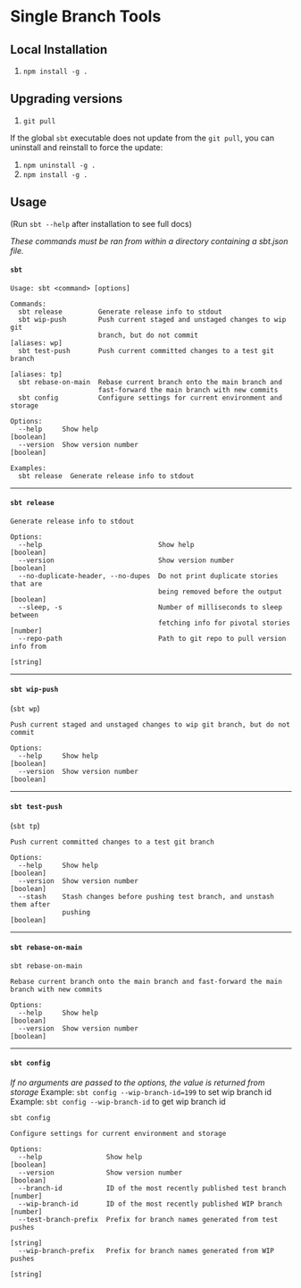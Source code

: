 # Single Branch Tools

## Local Installation

1. `npm install -g .`

## Upgrading versions

1. `git pull`

If the global `sbt` executable does not update from the `git pull`, you can uninstall and reinstall to force the update:

1. `npm uninstall -g .`
1. `npm install -g .`

## Usage
(Run `sbt --help` after installation to see full docs)

_These commands must be ran from within a directory containing a sbt.json file._

#### `sbt`
```
Usage: sbt <command> [options]

Commands:
  sbt release         Generate release info to stdout
  sbt wip-push        Push current staged and unstaged changes to wip git
                      branch, but do not commit                    [aliases: wp]
  sbt test-push       Push current committed changes to a test git branch
                                                                   [aliases: tp]
  sbt rebase-on-main  Rebase current branch onto the main branch and
                      fast-forward the main branch with new commits
  sbt config          Configure settings for current environment and storage

Options:
  --help     Show help                                                 [boolean]
  --version  Show version number                                       [boolean]

Examples:
  sbt release  Generate release info to stdout

```
---

#### `sbt release`
```
Generate release info to stdout

Options:
  --help                             Show help                         [boolean]
  --version                          Show version number               [boolean]
  --no-duplicate-header, --no-dupes  Do not print duplicate stories that are
                                     being removed before the output   [boolean]
  --sleep, -s                        Number of milliseconds to sleep between
                                     fetching info for pivotal stories  [number]
  --repo-path                        Path to git repo to pull version info from
                                                                        [string]
```
---

#### `sbt wip-push`
(`sbt wp`)
```
Push current staged and unstaged changes to wip git branch, but do not commit

Options:
  --help     Show help                                                 [boolean]
  --version  Show version number                                       [boolean]
```
---

#### `sbt test-push`
(`sbt tp`)
```
Push current committed changes to a test git branch

Options:
  --help     Show help                                                 [boolean]
  --version  Show version number                                       [boolean]
  --stash    Stash changes before pushing test branch, and unstash them after
             pushing                                                   [boolean]
```
---

#### `sbt rebase-on-main`
```
sbt rebase-on-main

Rebase current branch onto the main branch and fast-forward the main branch with new commits

Options:
  --help     Show help                                                 [boolean]
  --version  Show version number                                       [boolean]
```
---

#### `sbt config`
_If no arguments are passed to the options, the value is returned from storage_
Example: `sbt config --wip-branch-id=199` to set wip branch id
Example: `sbt config --wip-branch-id` to get wip branch id
```
sbt config

Configure settings for current environment and storage

Options:
  --help                Show help                                      [boolean]
  --version             Show version number                            [boolean]
  --branch-id           ID of the most recently published test branch   [number]
  --wip-branch-id       ID of the most recently published WIP branch    [number]
  --test-branch-prefix  Prefix for branch names generated from test pushes
                                                                        [string]
  --wip-branch-prefix   Prefix for branch names generated from WIP pushes
                                                                        [string]
```
